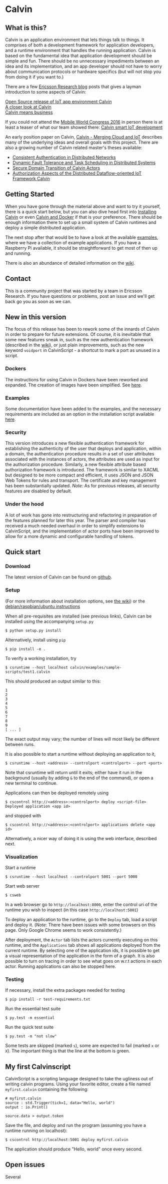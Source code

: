# Calvin

## What is this?

Calvin is an application environment that lets things talk to things. It comprises of both a development framework for application developers, and a runtime environment that handles the running application. Calvin is based on the fundamental idea that application development should be simple and fun. There should be no unnecessary impediments between an idea and its implementation, and an app developer should not have to worry about communication protocols or hardware specifics (but will not stop you from doing it if you want to.)

There are a few [Ericsson Research blog](http://www.ericsson.com/research-blog/) posts that gives a layman introduction to some aspects of Calvin:

[Open Source release of IoT app environment Calvin](http://www.ericsson.com/research-blog/cloud/open-source-calvin/)  
[A closer look at Calvin](http://www.ericsson.com/research-blog/cloud/closer-look-calvin/)  
[Calvin means business](http://www.ericsson.com/research-blog/cloud/calvin-means-business/)  

If you could not attend the [Mobile World Congress 2016](https://www.mobileworldcongress.com) in person there is at least a teaser of what our team showed there: [Calvin smart IoT development](http://www.ericsson.com/research-blog/internet-of-things/calvin/)

An early position paper on Calvin, [Calvin - Merging Cloud and IoT](http://www.sciencedirect.com/science/article/pii/S1877050915008595) describes many of the underlying ideas and overall goals with this project. There are also a growing number of Calvin related master's theses available:

* [Consistent Authentication in Distributed Networks](https://lup.lub.lu.se/student-papers/search/publication/8871006)
* [Dynamic Fault Tolerance and Task Scheduling in Distributed Systems](https://lup.lub.lu.se/student-papers/search/publication/8876351)
* [Secure Domain Transition of Calvin Actors](https://lup.lub.lu.se/student-papers/search/publication/8881650)
* [Authorization Aspects of the Distributed Dataflow-oriented IoT Framework Calvin](https://lup.lub.lu.se/student-papers/search/publication/8879081)

## Getting Started

When you have gone through the material above and want to try it yourself, there is a quick start below, but you can also dive head first into [Installing Calvin](https://github.com/EricssonResearch/calvin-base/tree/master/extras/install/) or even [Calvin and Docker](https://github.com/EricssonResearch/calvin-base/tree/master/extras/docker/) if that is your preference. There should be enough information there to set up a small system of Calvin runtimes and deploy a simple distributed application.

The next stop after that would be to have a look at the available [examples](https://github.com/EricssonResearch/calvin-base/tree/master/calvin/examples), where we have a collection of example applications. If you have a Raspberry Pi available, it should be straightforward to get most of then up and running.

There is also an abundance of detailed information on the [wiki](https://github.com/EricssonResearch/calvin-base/wiki).

## Contact
This is a community project that was started by a team in Ericsson Research. If you have questions or problems, post an issue and we'll get back go you as soon as we can.

## New in this version

The focus of this release has been to rework some of the innards of Calvin in order to prepare for future extensions. Of course, it is inevitable that some new features sneak in, such as the new authentication framework (described in the [wiki](https://github.com/EricssonResearch/calvin-base/wiki/Security)), or just plain improvements, such as the new keyword `voidport` in CalvinScript - a shortcut to mark a port as unused in a script.

### Dockers ###

The instructions for using Calvin in Dockers have been reworked and expanded. The creation of images have been simplified. See [here](https://github.com/EricssonResearch/calvin-base/tree/master/extras/docker).

### Examples ###

Some documentation have been added to the examples, and the necessary requirements are included as an option in the installation script available [here](https://github.com/EricssonResearch/calvin-base/tree/master/extras/install).

### Security ###

This version introduces a new flexible authentication framework for establishing the authenticity of the user that deploys and application, within a domain, the authentication procedure results in a set of user attributes associated with the instances of actors, the attributes are used as input for the authorization procedure. Similarly, a new flexible attribute based authorization framework  is introduced. The framework is similar to XACML but designed to be more compact and efficient, it uses JSON and JSON Web Tokens for rules and transport. The certificate and key management has been substantially updated. _Note_: As for previous releases, all security features are disabled by default.

### Under the hood ###

A lot of work has gone into restructuring and refactoring in preparation of the features planned for later this year. The parser and compiler has received a much needed overhaul in order to simplify extensions to CalvinScript, and the implementation of actor ports have been improved to allow for a more dynamic and configurable handling of tokens. 

## Quick start

### Download

The latest version of Calvin can be found on [github](https://github.com/EricssonResearch/calvin-base).

### Setup

(For more information about installation options, see [the wiki](https://github.com/EricssonResearch/calvin-base/wiki/Installation)) or the [debian/raspbian/ubuntu instructions](https://github.com/EricssonResearch/calvin-base/tree/master/extras/install)

When all pre-requisites are installed (see previous links), Calvin can be installed using the accompanying `setup.py`

    $ python setup.py install

Alternatively, install using `pip`

    $ pip install -e .

To verify a working installation, try

    $ csruntime --host localhost calvin/examples/sample-scripts/test1.calvin

This should produced an output similar to this:

    1
    2
    3
    4
    5
    6
    7
    8
    9
    [ ... ]

The exact output may vary; the number of lines will most likely be different between runs. 

It is also possible to start a runtime without deploying an application to it,

    $ csruntime --host <address> --controlport <controlport> --port <port>

Note that csruntime will return until it exits; either have it run in the background (usually by adding `&` to the end of the command), or open a new terminal to continue.

Applications can then be deployed remotely using

    $ cscontrol http://<address>:<controlport> deploy <script-file>
    Deployed application <app id>

and stopped with

    $ cscontrol http://<address>:<controlport> applications delete <app id>

Alternatively, a nicer way of doing it is using the web interface, described next.

### Visualization

Start a runtime

    $ csruntime --host localhost --controlport 5001 --port 5000


Start web server

    $ csweb

In a web browser go to `http://localhost:8000`, enter the control uri of the runtime you wish to inspect (in this case `http://localhost:5001`)

To deploy an application to the runtime, go to the `Deploy` tab, load a script and deploy it. (_Note_: There have been issues with some browsers on this page. Only Google Chrome seems to work consistently.)

After deployment, the `Actor` tab lists the actors currently executing on this runtime, and the `Applications` tab shows all applications deployed from the current runtime. By selecting one of the application ids, it is possible to get a visual representation of the application in the form of a graph. It is also possible to turn on tracing in order to see what goes on w.r.t actions in each actor. Running applications can also be stopped here. 

### Testing

If necessary, install the extra packages needed for testing

    $ pip install -r test-requirements.txt

Run the essential test suite

    $ py.test -m essential

Run the quick test suite

    $ py.test -m "not slow"

Some tests are skipped (marked `s`), some are expected to fail (marked `x` or `X`). The important thing is that the line at the bottom is green.

## My first Calvinscript

CalvinScript is a scripting language designed to take the ugliness out of writing calvin programs. Using your favorite editor, create a file named `myfirst.calvin` containing the following:

    # myfirst.calvin
    source : std.Trigger(tick=1, data="Hello, world")
    output : io.Print()

    source.data > output.token

Save the file, and deploy and run the program (assuming you have a runtime running on localhost):

    $ cscontrol http://localhost:5001 deploy myfirst.calvin

The application should produce "Hello, world" once every second.

## Open issues

Several
